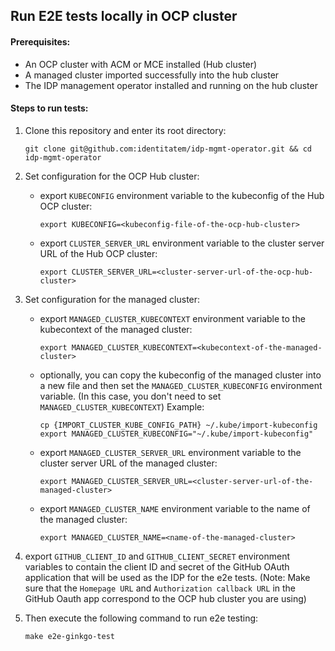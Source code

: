 ## Run E2E tests locally in OCP cluster

#### Prerequisites:
- An OCP cluster with ACM or MCE installed (Hub cluster)
- A managed cluster imported successfully into the hub cluster
- The IDP management operator installed and running on the hub cluster
  
#### Steps to run tests:

1. Clone this repository and enter its root directory:
    ```
    git clone git@github.com:identitatem/idp-mgmt-operator.git && cd idp-mgmt-operator
    ```

2. Set configuration for the OCP Hub cluster:
   - export `KUBECONFIG` environment variable to the kubeconfig of the Hub OCP cluster:
     ```
     export KUBECONFIG=<kubeconfig-file-of-the-ocp-hub-cluster>
     ```
   - export `CLUSTER_SERVER_URL` environment variable to the cluster server URL of the Hub OCP cluster:
     ```
     export CLUSTER_SERVER_URL=<cluster-server-url-of-the-ocp-hub-cluster>
     ```

3. Set configuration for the managed cluster:
   - export `MANAGED_CLUSTER_KUBECONTEXT` environment variable to the kubecontext of the managed cluster:

        ```
        export MANAGED_CLUSTER_KUBECONTEXT=<kubecontext-of-the-managed-cluster>
        ```
    - optionally, you can copy the kubeconfig of the managed cluster into a new file and then set the `MANAGED_CLUSTER_KUBECONFIG` environment variable. (In this case, you don't need to set `MANAGED_CLUSTER_KUBECONTEXT`)
     Example:
      ```
      cp {IMPORT_CLUSTER_KUBE_CONFIG_PATH} ~/.kube/import-kubeconfig
      export MANAGED_CLUSTER_KUBECONFIG="~/.kube/import-kubeconfig"
      ```
   - export `MANAGED_CLUSTER_SERVER_URL` environment variable to the cluster server URL of the managed cluster:
     ```
     export MANAGED_CLUSTER_SERVER_URL=<cluster-server-url-of-the-managed-cluster>
     ```
   - export `MANAGED_CLUSTER_NAME` environment variable to the name of the managed cluster:
     ```
     export MANAGED_CLUSTER_NAME=<name-of-the-managed-cluster>
     ```

4. export `GITHUB_CLIENT_ID` and `GITHUB_CLIENT_SECRET` environment variables to contain the client ID and secret of the GitHub OAuth application that will be used as the IDP for the e2e tests. (Note: Make sure that the `Homepage URL` and `Authorization callback URL` in the GitHub Oauth app correspond to the OCP hub cluster you are using)

5. Then execute the following command to run e2e testing:

    ```
    make e2e-ginkgo-test
    ```
